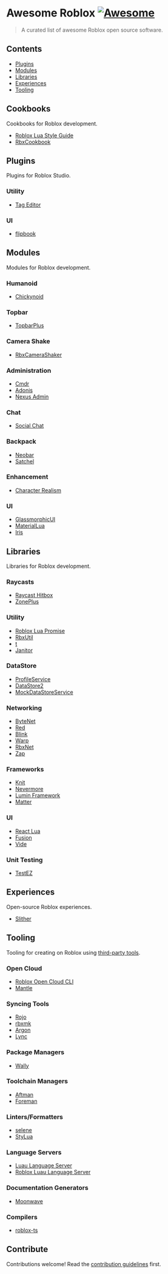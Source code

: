 # Awesome Roblox [![Awesome](https://awesome.re/badge.svg)](https://awesome.re)

> A curated list of awesome Roblox open source software.


## Contents

- [Plugins](#plugins)
- [Modules](#modules)
- [Libraries](#libraries)
- [Experiences](#experiences)
- [Tooling](#tooling)

## Cookbooks

Cookbooks for Roblox development.

- [Roblox Lua Style Guide](https://roblox.github.io/lua-style-guide/)
- [RbxCookbook](https://github.com/Sleitnick/RbxCookbook)

## Plugins

Plugins for Roblox Studio.

### Utility

- [Tag Editor](https://github.com/tiffany352/Roblox-Tag-Editor)

### UI

- [flipbook](https://github.com/flipbook-labs/flipbook)

## Modules

Modules for Roblox development.

### Humanoid

- [Chickynoid](https://github.com/easy-games/chickynoid)

### Topbar

- [TopbarPlus](https://github.com/1ForeverHD/TopbarPlus)

### Camera Shake

- [RbxCameraShaker](https://github.com/Sleitnick/RbxCameraShaker)

### Administration

- [Cmdr](https://github.com/evaera/Cmdr)
- [Adonis](https://github.com/Epix-Incorporated/Adonis)
- [Nexus Admin](https://github.com/TheNexusAvenger/Nexus-Admin)

### Chat

- [Social Chat](https://github.com/Cosmental/Social-Chat-V2)

### Backpack

- [Neobar](https://github.com/ImAvafe/NeoHotbar)
- [Satchel](https://github.com/RyanLua/Satchel)

### Enhancement

- [Character Realism](https://github.com/MaximumADHD/Character-Realism)

### UI

- [GlassmorphicUI](https://github.com/boatbomber/GlassmorphicUI)
- [MaterialLua](https://github.com/Kinlei/MaterialLua)
- [Iris](https://github.com/Michael-48/Iris)

## Libraries

Libraries for Roblox development.

### Raycasts

- [Raycast Hitbox](https://github.com/Swordphin/raycastHitboxRbxl)
- [ZonePlus](https://github.com/1ForeverHD/ZonePlus)

### Utility

- [Roblox Lua Promise](https://github.com/evaera/roblox-lua-promise)
- [RbxUtil](https://github.com/Sleitnick/RbxUtil)
- [t](https://github.com/osyrisrblx/t)
- [Janitor](https://github.com/howmanysmall/Janitor)

### DataStore

- [ProfileService](https://github.com/MadStudioRoblox/ProfileService)
- [DataStore2](https://github.com/Kampfkarren/Roblox)
- [MockDataStoreService](https://github.com/buildthomas/MockDataStoreService)

### Networking

- [ByteNet](https://github.com/ffrostfall/ByteNet)
- [Red](https://github.com/jackdotink/Red)
- [Blink](https://github.com/1Axen/blink)
- [Warp](https://github.com/imezx/Warp)
- [RbxNet](https://github.com/roblox-aurora/rbx-net)
- [Zap](https://github.com/red-blox/zap)

### Frameworks

- [Knit](https://github.com/Sleitnick/Knit)
- [Nevermore](https://github.com/Quenty/NevermoreEngine)
- [Lumin Framework](https://github.com/lumin-dev/LuminFramework)
- [Matter](https://github.com/evaera/matter)

### UI

- [React Lua](https://github.com/jsdotlua/react-lua)
- [Fusion](https://github.com/dphfox/Fusion)
- [Vide](https://github.com/centau/vide)

### Unit Testing

- [TestEZ](https://github.com/Roblox/testez)

## Experiences

Open-source Roblox experiences.

- [Slither](https://github.com/littensy/slither)


## Tooling

Tooling for creating on Roblox using [third-party tools](https://create.roblox.com/docs/projects/external-tools).

### Open Cloud

- [Roblox Open Cloud CLI](https://github.com/Sleitnick/rbxcloud)
- [Mantle](https://github.com/blake-mealey/mantle)

### Syncing Tools

- [Rojo](https://github.com/rojo-rbx/rojo)
- [rbxmk](https://github.com/anaminus/rbxmk)
- [Argon](https://github.com/argon-rbx/argon)
- [Lync](https://github.com/Iron-Stag-Games/Lync)

### Package Managers

- [Wally](https://github.com/UpliftGames/wally)

### Toolchain Managers

- [Aftman](https://github.com/LPGhatguy/aftman)
- [Foreman](https://github.com/Roblox/foreman)

### Linters/Formatters

- [selene](https://github.com/Kampfkarren/selene)
- [StyLua](https://github.com/JohnnyMorganz/StyLua)

### Language Servers

- [Luau Language Server](https://github.com/JohnnyMorganz/luau-lsp)
- [Roblox Luau Language Server](https://github.com/NightrainsRbx/RobloxLsp)

### Documentation Generators

- [Moonwave](https://github.com/evaera/moonwave)

### Compilers

- [roblox-ts](https://github.com/roblox-ts/roblox-ts)

## Contribute

Contributions welcome! Read the [contribution guidelines](CONTRIBUTING.md) first.
